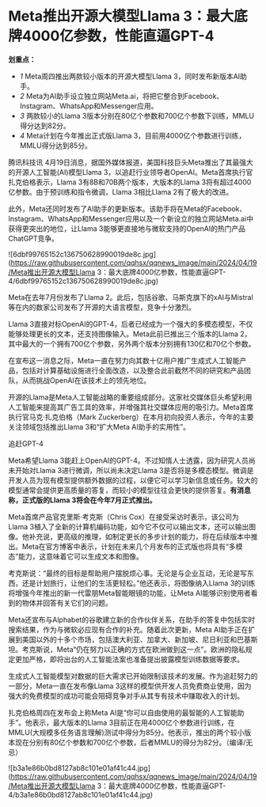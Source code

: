# Meta推出开源大模型Llama 3：最大底牌4000亿参数，性能直逼GPT-4

**划重点：**

  * _1_ Meta周四推出两款较小版本的开源大模型Llama 3，同时发布新版本AI助手。
  * _2_ Meta为AI助手设立独立网站Meta.ai，将把它整合到Facebook、Instagram、WhatsApp和Messenger应用。
  * _3_ 两款较小的Llama 3版本分别在80亿个参数和700亿个参数下训练，MMLU得分达到82分。
  * _4_ Meta计划在今年推出正式版Llama 3，目前用4000亿个参数进行训练，MMLU得分达到85分。

腾讯科技讯 4月19日消息，据国外媒体报道，美国科技巨头Meta推出了其最强大的开源人工智能(AI)模型Llama
3，以追赶行业领导者OpenAI。Meta首席执行官扎克伯格表示，Llama 3有8B和70B两个版本，大版本的Llama
3将有超过4000亿参数。由于预训练和指令微调，Llama 3相比Llama 2有了极大的改进。

此外，Meta还同时发布了AI助手的更新版本。该助手将在Meta的Facebook、Instagram、WhatsApp和Messenger应用以及一个新设立的独立网站Meta.ai中获得更突出的地位，让Llama
3能够更直接地与微软支持的OpenAI的热门产品ChatGPT竞争。

![6dbf99765152c136750628990019de8c.jpg](https://raw.githubusercontent.com/qqhsx/qqnews_image/main/2024/04/19/Meta推出开源大模型Llama 3：最大底牌4000亿参数，性能直逼GPT-4/6dbf99765152c136750628990019de8c.jpg)

Meta在去年7月份发布了Llama 2。此后，包括谷歌、马斯克旗下的xAI与Mistral等在内的数家公司发布了开源的大语言模型，竞争十分激烈。

Llama
3直接对标OpenAI的GPT-4，后者已经成为一个强大的多模态模型，不仅能够处理更长的文本，还支持图像输入。Meta此前已推出三个版本的Llama
2，其中最大的一个拥有700亿个参数，另外两个版本分别拥有130亿和70亿个参数。

在宣布这一消息之际，Meta一直在努力向其数十亿用户推广生成式人工智能产品，包括对计算基础设施进行全面改造，以及整合此前截然不同的研究和产品团队，从而挑战OpenAI在该技术上的领先地位。

开源的Llama是Meta人工智能战略的重要组成部分。这家社交媒体巨头希望利用人工智能来提高其广告工具的效率，并增强其社交媒体应用的吸引力。Meta首席执行官马克·扎克伯格（Mark
Zuckerberg）在本月初向投资人表示，今年的主要关注领域包括推出Llama 3和“扩大Meta AI助手的实用性”。

追赶GPT-4

Meta希望Llama 3能赶上OpenAI的GPT-4。不过知情人士透露，因为研究人员尚未开始对Llama 3进行微调，所以尚未决定Llama
3是否将是多模态模型。微调是开发人员为现有模型提供额外数据的过程，以便它可以学习新信息或任务。较大的模型通常会提供更高质量的答复，而较小的模型往往会更快的提供答复。**有消息称，正式版的Llama
3将会在今年7月正式推出。**

Meta首席产品官克里斯·考克斯（Chris Cox）在接受采访时表示，该公司为Llama
3植入了全新的计算机编码功能，如今它不仅可以输出文本，还可以输出图像。他补充说，更高级的推理，如制定更长的多步计划的能力，将在后续版本中推出。Meta在官方博客中表示，计划在未来几个月发布的正式版也将具有“多模态”能力，这意味着它可以生成文本和图像。

考克斯说：“最终的目标是帮助用户摆脱烦心事。无论是与企业互动，无论是写东西，还是计划旅行，让他们的生活更轻松。”他还表示，将图像纳入Llama
3的训练将增强今年推出的新一代雷朋Meta智能眼镜的功能，让Meta AI能够识别使用者看到的物体并回答有关它们的问题。

Meta还宣布与Alphabet的谷歌建立新的合作伙伴关系，在助手的答复中包括实时搜索结果，作为与微软必应现有合作的补充。随着此次更新，Meta
AI助手正在扩展到美国以外的十多个市场，包括澳大利亚、加拿大、新加坡、尼日利亚和巴基斯坦。考克斯说，Meta“仍在努力以正确的方式在欧洲做到这一点”。欧洲的隐私规定更加严格，即将出台的人工智能法案也准备提出披露模型训练数据等要求。

生成式人工智能模型对数据的巨大需求已开始限制该技术的发展。作为追赶努力的一部分，Meta一直在发布像Llama
3这样的模型供开发人员免费商业使用，因为强大的免费模型的成功可能会阻碍竞争对手从其专有技术中赚取收入的计划。

扎克伯格周四在发布会上称Meta AI是“你可以自由使用的最智能的人工智能助手”。他表示，最大版本的Llama
3目前正在用4000亿个参数进行训练，在MMLU(大规模多任务语言理解)测试中得分为85分。他表示，推出的两个较小版本现在分别有80亿个参数和700亿个参数，后者MMLU的得分为82分。（编译/无忌）

![b3a1e86b0bd8127ab8c101e01af41c44.jpg](https://raw.githubusercontent.com/qqhsx/qqnews_image/main/2024/04/19/Meta推出开源大模型Llama 3：最大底牌4000亿参数，性能直逼GPT-4/b3a1e86b0bd8127ab8c101e01af41c44.jpg)

